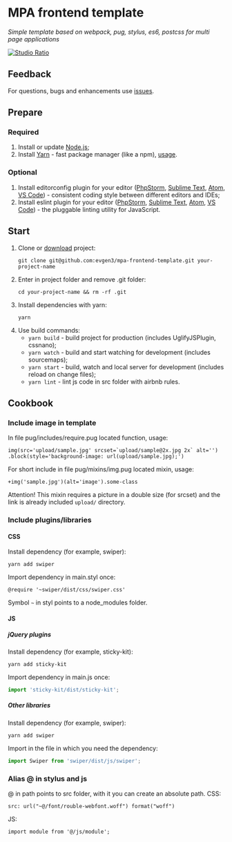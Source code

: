# MPA frontend template
_Simple template based on webpack, pug, stylus, es6, postcss for multi page applications_

[![Studio Ratio](https://pbs.twimg.com/profile_images/565814251671912449/n1WpCfuw.png)](https://studioratio.ru/)

## Feedback
For questions, bugs and enhancements use [issues](https://github.com/evgen3/mpa-frontend-template/issues).

## Prepare
### Required
1. Install or update [Node.js](https://nodejs.org/en/);
1. Install [Yarn](https://yarnpkg.com/lang/en/) - fast package manager (like a npm), [usage](https://yarnpkg.com/en/docs/usage).

### Optional
1. Install editorconfig plugin for your editor ([PhpStorm](https://plugins.jetbrains.com/plugin/7294-editorconfig), [Sublime Text](https://packagecontrol.io/packages/EditorConfig), [Atom](https://atom.io/packages/linter-eslint), [VS Code](https://marketplace.visualstudio.com/items?itemName=EditorConfig.EditorConfig)) - consistent coding style between different editors and IDEs;
1. Install eslint plugin for your editor ([PhpStorm](https://www.jetbrains.com/help/phpstorm/eslint.html), [Sublime Text](https://packagecontrol.io/packages/ESLint), [Atom](https://atom.io/packages/editorconfig), [VS Code](https://marketplace.visualstudio.com/items?itemName=dbaeumer.vscode-eslint)) - the pluggable linting utility for JavaScript.

## Start
1. Clone or [download](https://github.com/evgen3/mpa-frontend-template/archive/master.zip) project:
    ```
    git clone git@github.com:evgen3/mpa-frontend-template.git your-project-name
    ```
1. Enter in project folder and remove .git folder:
    ```
    cd your-project-name && rm -rf .git
    ```
1. Install dependencies with yarn:
    ```
    yarn
    ```
1. Use build commands:
    * `yarn build` - build project for production (includes UglifyJSPlugin, cssnano);
    * `yarn watch` - build and start watching for development (includes sourcemaps);
    * `yarn start` - build, watch and local server for development (includes reload on change files);
    * `yarn lint` - lint js code in src folder with airbnb rules.

## Cookbook

### Include image in template

In file pug/includes/require.pug located function, usage:

```pug
img(src='upload/sample.jpg' srcset=`upload/sample@2x.jpg 2x` alt='')
.block(style='background-image: url(upload/sample.jpg);')
```

For short include in file pug/mixins/img.pug located mixin, usage:
```pug
+img('sample.jpg')(alt='image').some-class
```

Attention! This mixin requires a picture in a double size (for srcset) and the link is already included `upload/` directory.

### Include plugins/libraries

#### CSS

Install dependency (for example, swiper):
```
yarn add swiper
```

Import dependency in main.styl once:
```
@require '~swiper/dist/css/swiper.css'
```

Symbol ```~``` in styl points to a node_modules folder.

#### JS

##### jQuery plugins

Install dependency (for example, sticky-kit):
```
yarn add sticky-kit
```

Import dependency in main.js once:
```js
import 'sticky-kit/dist/sticky-kit';
```

##### Other libraries

Install dependency (for example, swiper):
```
yarn add swiper
```

Import in the file in which you need the dependency:
```js
import Swiper from 'swiper/dist/js/swiper';
```

### Alias @ in stylus and js

@ in path points to src folder, with it you can create an absolute path.
CSS:
```
src: url("~@/font/rouble-webfont.woff") format("woff")
```
JS:
```
import module from '@/js/module';
```
